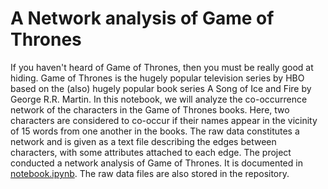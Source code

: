 # A Network analysis of Game of Thrones

If you haven't heard of Game of Thrones, then you must be really good at hiding. Game of Thrones is the hugely popular television series by HBO based on the (also) hugely popular book series A Song of Ice and Fire by George R.R. Martin. In this notebook, we will analyze the co-occurrence network of the characters in the Game of Thrones books. Here, two characters are considered to co-occur if their names appear in the vicinity of 15 words from one another in the books. The raw data constitutes a network and is given as a text file describing the edges between characters, with some attributes attached to each edge. The project conducted a network analysis of Game of Thrones. It is documented in [notebook.ipynb](https://github.com/iDataist/A-Network-analysis-of-Game-of-Thrones/blob/master/notebook.ipynb). The raw data files are also stored in the repository.
